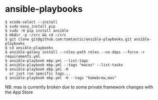# ansible-playbooks

```
$ xcode-select --install
$ sudo easy_install pip
$ sudo -H pip install ansible
$ mkdir -p ~/src && cd ~/src
$ git clone git@github.com:tomtastic/ansible-playbooks.git ansible-playbooks
$ cd ansible-playbooks
$ ansible-galaxy install --roles-path roles --no-deps --force -r requirements.yml
$ ansible-playbook mbp.yml --list-tags
$ ansible-playbook mbp.yml --tags "macos" --list-tasks
$ ansible-playbook mbp.yml -K
  or just run specific tags...
$ ansible-playbook mbp.yml -K --tags "homebrew,mas"
```

NB: mas is currently broken due to some private framework changes with the App Store

